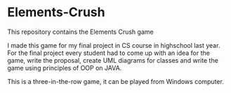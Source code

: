 # Elements-Crush
This repository contains the Elements Crush game

I made this game for my final project in CS course in highschool last year. For the final project every student
had to come up with an idea for the game, write the proposal, create UML diagrams for classes and write the game
using principles of OOP on JAVA. 

This is a three-in-the-row game, it can be played from Windows computer.
